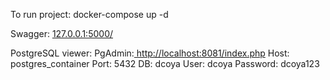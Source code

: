 To run project: docker-compose up -d

Swagger: [127.0.0.1:5000/ ](http://127.0.0.1:5000/apidocs/)

PostgreSQL viewer:
PgAdmin:[ http://localhost:8081/index.php](http://127.0.0.1:5050/browser/)
Host: postgres_container
Port: 5432
DB: dcoya
User: dcoya
Password: dcoya123
